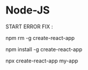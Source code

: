 # Node-JS

START ERROR FIX :

npm rm -g create-react-app

npm install -g create-react-app

npx create-react-app my-app
